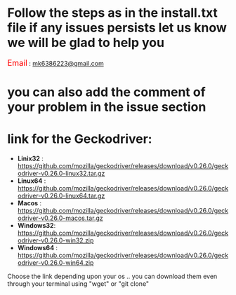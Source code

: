# Follow the steps as in the install.txt file if any issues persists let us know we will be glad to help you

<span style="color:red;font-size:18px;">Email</span> : <mk6386223@gmail.com>

# you can also add the comment of your problem in the issue section

# link for the Geckodriver:

- **Linix32** : <https://github.com/mozilla/geckodriver/releases/download/v0.26.0/geckodriver-v0.26.0-linux32.tar.gz>
- **Linux64** : <https://github.com/mozilla/geckodriver/releases/download/v0.26.0/geckodriver-v0.26.0-linux64.tar.gz>
- **Macos**   : <https://github.com/mozilla/geckodriver/releases/download/v0.26.0/geckodriver-v0.26.0-macos.tar.gz>
- **Windows32**: <https://github.com/mozilla/geckodriver/releases/download/v0.26.0/geckodriver-v0.26.0-win32.zip>
- **Windows64** : <https://github.com/mozilla/geckodriver/releases/download/v0.26.0/geckodriver-v0.26.0-win64.zip>

Choose the link depending upon your os .. you can download them even through your terminal using "wget" or "git clone"

